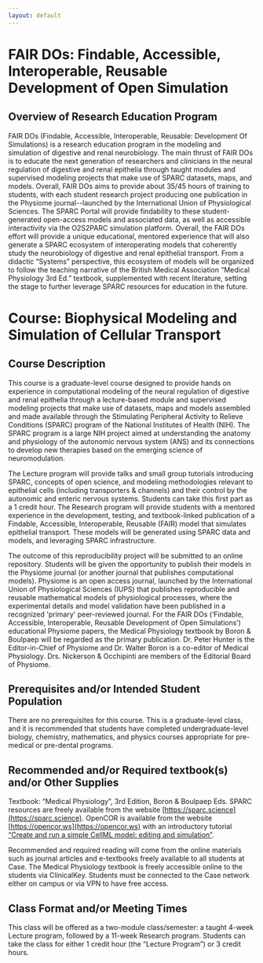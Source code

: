 ```yaml
---
layout: default
---
```


# **FAIR DOs:** Findable, Accessible, Interoperable, Reusable Development of Open Simulation
## Overview of Research Education Program
FAIR DOs (Findable, Accessible, Interoperable, Reusable: Development Of Simulations) is a research education program in the modeling and simulation of digestive and renal neurobiology. The main thrust of FAIR DOs is to educate the next generation of researchers and clinicians in the neural regulation of digestive and renal epithelia through taught modules and supervised modeling projects that make use of SPARC datasets, maps, and models. Overall, FAIR DOs aims to provide about 35/45 hours of training to students, with each student research project producing one publication in the Physiome journal--launched by the International Union of Physiological Sciences. The SPARC Portal will provide findability to these student- generated open-access models and associated data, as well as accessible interactivity via the O2S2PARC simulation platform. Overall, the FAIR DOs effort will provide a unique educational, mentored experience that will also generate a SPARC ecosystem of interoperating models that coherently study the neurobiology of digestive and renal epithelial transport. From a didactic “Systems” perspective, this ecosystem of models will be organized to follow the teaching narrative of the British Medical Association “Medical Physiology 3rd Ed.” textbook, supplemented with recent literature, setting the stage to further leverage SPARC resources for education in the future.
# **Course:** Biophysical Modeling and Simulation of Cellular Transport 
## Course Description
This course is a graduate-level course designed to provide hands on experience in computational modeling of the neural regulation of digestive and renal epithelia through a lecture-based module and supervised modeling projects that make use of datasets, maps and models assembled and made available through the Stimulating Peripheral Activity to Relieve Conditions (SPARC) program of the National Institutes of Health (NIH). The SPARC program is a large NIH project aimed at understanding the anatomy and physiology of the autonomic nervous system (ANS) and its connections to develop new therapies based on the emerging science of neuromodulation. 

The Lecture program will provide talks and small group tutorials introducing SPARC, concepts of open science, and modeling methodologies relevant to epithelial cells (including transporters & channels) and their control by the autonomic and enteric nervous systems. Students can take this first part as a 1 credit hour.
The Research program will provide students with a mentored experience in the development, testing, and textbook-linked publication of a Findable, Accessible, Interoperable, Reusable (FAIR) model that simulates epithelial transport. These models will be generated using SPARC data and models, and leveraging SPARC infrastructure.

The outcome of this reproducibility project will be submitted to an online repository. Students will be given the opportunity to publish their models in the Physiome journal (or another journal that publishes computational models). Physiome is an open access journal, launched by the International Union of Physiological Sciences (IUPS) that publishes reproducible and reusable mathematical models of physiological processes, where the experimental details and model validation have been published in a recognized 'primary' peer-reviewed journal. For the FAIR DOs (‘Findable, Accessible, Interoperable, Reusable Development of Open Simulations’) educational Physiome papers, the Medical Physiology textbook by Boron & Boulpaep will be regarded as the primary publication. Dr. Peter Hunter is the Editor-in-Chief of Physiome and Dr. Walter Boron is a co-editor of Medical Physiology. Drs. Nickerson & Occhipinti are members of the Editorial Board of Physiome.

## Prerequisites and/or Intended Student Population
There are no prerequisites for this course. This is a graduate-level class, and it is recommended that students have completed undergraduate-level biology, chemistry, mathematics, and physics courses appropriate for pre-medical or pre-dental programs. 

## Recommended and/or Required textbook(s) and/or Other Supplies 
Textbook: “Medical Physiology”, 3rd Edition, Boron & Boulpaep Eds.
SPARC resources are freely available from the website [https://sparc.science](https://sparc.science). OpenCOR is available from the website [https://opencor.ws](https://opencor.ws) with an introductory tutorial [“Create and run a simple CellML model: editing and simulation”](https://tutorial-on-cellml-opencor-and-pmr.readthedocs.io/en/latest/create_and_first_run.html).

Recommended and required reading will come from the online materials such as journal articles and e-textbooks freely available to all students at Case.  The Medical Physiology textbook is freely accessible online to the students via ClinicalKey. Students must be connected to the Case network either on campus or via VPN to have free access.

## Class Format and/or Meeting Times   
This class will be offered as a two-module class/semester: a taught 4-week Lecture program, followed by a 11-week Research program. Students can take the class for either 1 credit hour (the “Lecture Program”) or 3 credit hours. 

